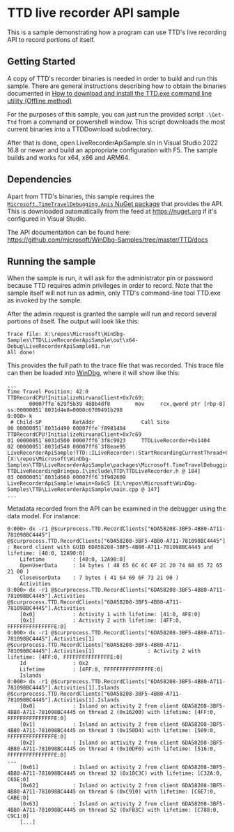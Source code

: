 # TTD live recorder API sample

This is a sample demonstrating how a program can use TTD's live recording API to record portions of itself.

## Getting Started

A copy of TTD's recorder binaries is needed in order to build and run this sample.
There are general instructions describing how to obtain the binaries documented in [How to download and install the TTD.exe command line utility (Offline method)](https://learn.microsoft.com/en-us/windows-hardware/drivers/debuggercmds/time-travel-debugging-ttd-exe-command-line-util#how-to-download-and-install-the-ttdexe-command-line-utility-offline-method)

For the purposes of this sample, you can just run the provided script `.\Get-Ttd` from a command or powershell window.
This script downloads the most current binaries into a TTDDownload subdirectory.

After that is done, open LiveRecorderApiSample.sln in Visual Studio 2022 16.8 or newer and build an appropriate configuration with F5. The sample builds and works for x64, x86 and ARM64.

## Dependencies

Apart from TTD's binaries, this sample requires the [`Microsoft.TimeTravelDebugging.Apis` NuGet package](https://www.nuget.org/packages/Microsoft.TimeTravelDebugging.Apis) that provides the API.
This is downloaded automatically from the feed at https://nuget.org if it's configured in Visual Studio.


The API documentation can be found here: https://github.com/microsoft/WinDbg-Samples/tree/master/TTD/docs

## Running the sample

When the sample is run, it will ask for the administrator pin or password because TTD requires admin privileges in order to record.
Note that the sample itself will not run as admin, only TTD's command-line tool TTD.exe as invoked by the sample.

After the admin request is granted the sample will run and record several portions of itself. The output will look like this:

```
Trace file: X:\repos\Microsoft\WinDbg-Samples\TTD\LiveRecorderApiSample\out\x64-Debug\LiveRecorderApiSample01.run
All done!
```

This provides the full path to the trace file that was recorded. This trace file can then be loaded into [WinDbg](https://aka.ms/WinDbg), where it will show like this:

```
...
Time Travel Position: 42:0
TTDRecordCPU!InitializeNirvanaClient+0x7c69:
       00007ffe`629f5b39 488b4df8        mov     rcx,qword ptr [rbp-8] ss:00000051`8031d4e8=0000c6709491b298
0:000> k
 # Child-SP          RetAddr               Call Site
00 00000051`8031d490 00007ffe`f8981404     TTDRecordCPU!InitializeNirvanaClient+0x7c69
01 00000051`8031d500 00007ff6`3f8c9923     TTDLiveRecorder+0x1404
02 00000051`8031d540 00007ff6`3f8eae95     LiveRecorderApiSample!TTD::ILiveRecorder::StartRecordingCurrentThread+0x63 [X:\repos\Microsoft\WinDbg-Samples\TTD\LiveRecorderApiSample\packages\Microsoft.TimeTravelDebugging.Apis.0.8.0-TTDLiveRecordingBringup.1\include\TTD\TTDLiveRecorder.h @ 184] 
03 00000051`8031d660 00007ff6`3f902609     LiveRecorderApiSample!wmain+0x6c5 [X:\repos\Microsoft\WinDbg-Samples\TTD\LiveRecorderApiSample\main.cpp @ 147] 
...
```

Metadata recorded from the API can be examined in the debugger using the data model. For instance:

```
0:000> dx -r1 @$curprocess.TTD.RecordClients["6DA58208-3BF5-4B80-A711-781098BC4445"]
@$curprocess.TTD.RecordClients["6DA58208-3BF5-4B80-A711-781098BC4445"]                 : Record client with GUID 6DA58208-3BF5-4B80-A711-781098BC4445 and lifetime: [40:0, 12A90:0]
    Lifetime         : [40:0, 12A90:0]
    OpenUserData     : 14 bytes ( 48 65 6C 6C 6F 2C 20 74 68 65 72 65 21 00 )
    CloseUserData    : 7 bytes ( 41 64 69 6F 73 21 00 )
    Activities      
0:000> dx -r1 @$curprocess.TTD.RecordClients["6DA58208-3BF5-4B80-A711-781098BC4445"].Activities
@$curprocess.TTD.RecordClients["6DA58208-3BF5-4B80-A711-781098BC4445"].Activities                
    [0x0]            : Activity 1 with lifetime: [41:0, 4FE:0]
    [0x1]            : Activity 2 with lifetime: [4FF:0, FFFFFFFFFFFFFFFE:0]
0:000> dx -r1 @$curprocess.TTD.RecordClients["6DA58208-3BF5-4B80-A711-781098BC4445"].Activities[1]
@$curprocess.TTD.RecordClients["6DA58208-3BF5-4B80-A711-781098BC4445"].Activities[1]                 : Activity 2 with lifetime: [4FF:0, FFFFFFFFFFFFFFFE:0]
    Id               : 0x2
    Lifetime         : [4FF:0, FFFFFFFFFFFFFFFE:0]
    Islands         
0:000> dx -r1 @$curprocess.TTD.RecordClients["6DA58208-3BF5-4B80-A711-781098BC4445"].Activities[1].Islands
@$curprocess.TTD.RecordClients["6DA58208-3BF5-4B80-A711-781098BC4445"].Activities[1].Islands                
    [0x0]            : Island on activity 2 from client 6DA58208-3BF5-4B80-A711-781098BC4445 on thread 2 (0x16200) with lifetime: [4FF:0, FFFFFFFFFFFFFFFE:0]
    [0x1]            : Island on activity 2 from client 6DA58208-3BF5-4B80-A711-781098BC4445 on thread 3 (0x150D4) with lifetime: [509:0, FFFFFFFFFFFFFFFE:0]
    [0x2]            : Island on activity 2 from client 6DA58208-3BF5-4B80-A711-781098BC4445 on thread 4 (0x10DF0) with lifetime: [516:0, FFFFFFFFFFFFFFFE:0]
...
    [0x61]           : Island on activity 2 from client 6DA58208-3BF5-4B80-A711-781098BC4445 on thread 32 (0x10C3C) with lifetime: [C32A:0, C65E:0]
    [0x62]           : Island on activity 2 from client 6DA58208-3BF5-4B80-A711-781098BC4445 on thread 6 (0xC910) with lifetime: [C6E7:0, CABE:0]
    [0x63]           : Island on activity 2 from client 6DA58208-3BF5-4B80-A711-781098BC4445 on thread 52 (0xFB3C) with lifetime: [C788:0, C9C1:0]
    [...]           
```
